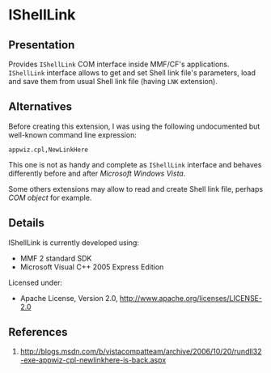 IShellLink
==========

## Presentation

Provides `IShellLink` COM interface inside MMF/CF's applications. `IShellLink` interface allows to get and set Shell link file's parameters, load and save them from usual Shell link file (having `LNK` extension).

## Alternatives

Before creating this extension, I was using the following undocumented but well-known command line expression:

    appwiz.cpl,NewLinkHere
    
This one is not as handy and complete as `IShellLink` interface and behaves differently before and after _Microsoft Windows Vista_.

Some others extensions may allow to read and create Shell link file, perhaps _COM object_ for example.

## Details

IShellLink is currently developed using:
- MMF 2 standard SDK
- Microsoft Visual C++ 2005 Express Edition

Licensed under:
- Apache License, Version 2.0, http://www.apache.org/licenses/LICENSE-2.0

## References

1. http://blogs.msdn.com/b/vistacompatteam/archive/2006/10/20/rundll32-exe-appwiz-cpl-newlinkhere-is-back.aspx
